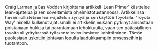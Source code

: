 Craig Larman ja Bas Vodden kirjoittama artikkeli 'Lean Primer' käsittelee lean-ajattelua ja sen soveltamista ohjelmistotuotannossa. Artikkelissa havainnollistetaan lean-ajattelun syntyä ja sen käyttöä Toyotalla. 'Toyota Way' nimellä kulkenut ajatusmalli ei artikkelin mukaan pyrkinyt ainoastaan poistamaan hukkaa tai parantamaan tehokkuutta, vaan sen pääasiallinen tavoite oli yrityksessä työskentelevien ihmisten kehittäminen. Tämän puolestaan uskottiin johtavan lopulta laadukkaampiin prosesseihin ja tuotantoon.
